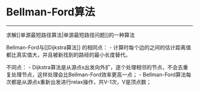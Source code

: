 # Bellman-Ford算法

---
求解[[单源最短路径算法|单源最短路径问题]]的一种算法


Bellman-Ford与[[Dijkstra算法]] 的相同点：
    - 计算时每个边的之间的估计距离值都比真实值大，并且被新找到的路经的最小长度替代。


不同点：
    - Dijkstra算法是从源点s出发向外扩，逐个处理相邻的节点，不会去重复处理节点，这样处理会比Bellman-Ford效率更高一点；
    - Bellman-Ford算法每次都是从源点s重新出发进行relax操作，共V-1次，V是顶点数；